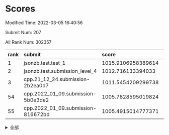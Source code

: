# Scores

Modified Time: 2022-03-05 16:40:56

Submit Num: 207

All Rank Num: 302357

| rank |               submit               |       score        |       sigma        | pk_num |
| :--- | :--------------------------------- | :----------------- | :----------------- | :----- |
| 1    | jsonzb.test.test_1                 | 1015.9106958389614 | 0.8390887841448034 | 5838   |
| 2    | jsonzb.test.submission_level_4     | 1012.716133394033  | 0.7741360488070883 | 5843   |
| 3    | cpp.21_12_24.submission-2b2ea0d7   | 1011.5454209299738 | 0.7803329344853495 | 5843   |
| 54   | cpp.2022_01_09.submission-5b0e3de2 | 1005.7828595019824 | 0.7347790435602778 | 5843   |
| 55   | cpp.2022_01_09.submission-816672bd | 1005.4915014777371 | 0.710629450060286  | 5840   |


<details>
<summary>全部</summary>

| rank |                 submit                 |       score        |       sigma        | pk_num |
| :--- | :------------------------------------- | :----------------- | :----------------- | :----- |
| 1    | jsonzb.test.test_1                     | 1015.9106958389614 | 0.8390887841448034 | 5838   |
| 2    | jsonzb.test.submission_level_4         | 1012.716133394033  | 0.7741360488070883 | 5843   |
| 3    | cpp.21_12_24.submission-2b2ea0d7       | 1011.5454209299738 | 0.7803329344853495 | 5843   |
| 4    | gobigger.level_3.submission_level_3_42 | 1011.2367802617438 | 0.7910975837832389 | 5844   |
| 5    | gobigger.level_3.submission_level_3_37 | 1011.1510363423649 | 0.7641321392082123 | 5843   |
| 6    | gobigger.level_3.submission_level_3_19 | 1011.1213077349804 | 0.7780222768673432 | 5845   |
| 7    | gobigger.level_3.submission_level_3_9  | 1011.1116921718966 | 0.7607680089082052 | 5838   |
| 8    | gobigger.level_3.submission_level_3_26 | 1011.0845038104432 | 0.7739878490232657 | 5846   |
| 9    | gobigger.level_3.submission_level_3_2  | 1010.8639597842172 | 0.7710075024897287 | 5842   |
| 10   | gobigger.level_3.submission_level_3_24 | 1010.7913534467062 | 0.7718393535327108 | 5843   |
| 11   | gobigger.level_3.submission_level_3_1  | 1010.6972057096004 | 0.78074467440461   | 5837   |
| 12   | gobigger.level_3.submission_level_3_35 | 1010.6673929016405 | 0.7643905689960155 | 5846   |
| 13   | gobigger.level_3.submission_level_3_29 | 1010.6548149593202 | 0.7645262119785908 | 5842   |
| 14   | gobigger.level_3.submission_level_3_16 | 1010.4349850283025 | 0.7558979997009995 | 5848   |
| 15   | gobigger.level_3.submission_level_3_47 | 1010.4158712254427 | 0.782937508765156  | 5847   |
| 16   | gobigger.level_3.submission_level_3_49 | 1010.4062607169789 | 0.7596316767150889 | 5839   |
| 17   | gobigger.level_3.submission_level_3_46 | 1010.3916976692849 | 0.7601698074122911 | 5842   |
| 18   | gobigger.level_3.submission_level_3_23 | 1010.3777629470848 | 0.769809701288805  | 5842   |
| 19   | gobigger.level_3.submission_level_3_34 | 1010.3080476141246 | 0.7629064179763998 | 5842   |
| 20   | gobigger.level_3.submission_level_3_20 | 1010.2769340492941 | 0.775004054381404  | 5840   |
| 21   | gobigger.level_3.submission_level_3_12 | 1010.2742965670327 | 0.7762607946217894 | 5835   |
| 22   | gobigger.level_3.submission_level_3_45 | 1010.2585867474951 | 0.75691193363752   | 5844   |
| 23   | gobigger.level_3.submission_level_3_44 | 1010.2568974485674 | 0.790411247593627  | 5842   |
| 24   | gobigger.level_3.submission_level_3_38 | 1010.2162199898421 | 0.7958349221653133 | 5844   |
| 25   | gobigger.level_3.submission_level_3_36 | 1010.1969082741822 | 0.7468359998948358 | 5841   |
| 26   | gobigger.level_3.submission_level_3_0  | 1010.1566998687339 | 0.7581207576379162 | 5838   |
| 27   | gobigger.level_3.submission_level_3_32 | 1010.1353313719471 | 0.7599784433456503 | 5844   |
| 28   | gobigger.level_3.submission_level_3_22 | 1010.1307928519891 | 0.7599145678676241 | 5839   |
| 29   | gobigger.level_3.submission_level_3_10 | 1010.1112170844414 | 0.7519347373987332 | 5843   |
| 30   | gobigger.level_3.submission_level_3_33 | 1009.9960229028226 | 0.7479827298738377 | 5843   |
| 31   | gobigger.level_3.submission_level_3_30 | 1009.994937793059  | 0.76249163289748   | 5843   |
| 32   | gobigger.level_3.submission_level_3_40 | 1009.9710845231066 | 0.7481657674964045 | 5837   |
| 33   | gobigger.level_3.submission_level_3_41 | 1009.9498908914143 | 0.7510426990081541 | 5841   |
| 34   | gobigger.level_3.submission_level_3_39 | 1009.8788887457529 | 0.7390582320101949 | 5841   |
| 35   | gobigger.level_3.submission_level_3_8  | 1009.85911571187   | 0.7487873499890942 | 5847   |
| 36   | gobigger.level_3.submission_level_3_27 | 1009.7937917824008 | 0.7632170428664625 | 5845   |
| 37   | gobigger.level_3.submission_level_3_28 | 1009.6955606436329 | 0.7447714842350319 | 5846   |
| 38   | gobigger.level_3.submission_level_3_14 | 1009.6631198178102 | 0.7636389806627368 | 5845   |
| 39   | gobigger.level_3.submission_level_3_5  | 1009.6576066305014 | 0.7598372948091043 | 5845   |
| 40   | gobigger.level_3.submission_level_3_3  | 1009.577611959148  | 0.7680649474841414 | 5839   |
| 41   | gobigger.level_3.submission_level_3_6  | 1009.5744207439146 | 0.748090349454775  | 5841   |
| 42   | gobigger.level_3.submission_level_3_13 | 1009.5644353721275 | 0.7729641303885253 | 5841   |
| 43   | gobigger.level_3.submission_level_3_43 | 1009.5295369833061 | 0.7510150537754673 | 5837   |
| 44   | gobigger.level_3.submission_level_3_25 | 1009.44349618793   | 0.7523033696790833 | 5841   |
| 45   | gobigger.level_3.submission_level_3_17 | 1009.2023125672916 | 0.7671312750740896 | 5845   |
| 46   | gobigger.level_3.submission_level_3_21 | 1009.1784803789521 | 0.7583337233790487 | 5846   |
| 47   | gobigger.level_3.submission_level_3_31 | 1009.1205894835551 | 0.7485202668063847 | 5839   |
| 48   | gobigger.level_3.submission_level_3_4  | 1009.065983411869  | 0.7443953256323095 | 5846   |
| 49   | gobigger.level_3.submission_level_3_18 | 1009.051395932338  | 0.7531490339673556 | 5839   |
| 50   | gobigger.level_3.submission_level_3_48 | 1009.0223853263678 | 0.7483221300812447 | 5839   |
| 51   | gobigger.level_3.submission_level_3_15 | 1008.9538644745828 | 0.7533157783954924 | 5842   |
| 52   | gobigger.level_3.submission_level_3_7  | 1008.8397481436741 | 0.7669732623989907 | 5837   |
| 53   | gobigger.level_3.submission_level_3_11 | 1008.2376656173933 | 0.7289150485747786 | 5844   |
| 54   | cpp.2022_01_09.submission-5b0e3de2     | 1005.7828595019824 | 0.7347790435602778 | 5843   |
| 55   | cpp.2022_01_09.submission-816672bd     | 1005.4915014777371 | 0.710629450060286  | 5840   |
| 56   | gobigger.level_1.submission_level_1_16 | 1004.9681420246266 | 0.7273384546255486 | 5839   |
| 57   | gobigger.level_1.submission_level_1_35 | 1004.8189787877614 | 0.7196267739514045 | 5838   |
| 58   | gobigger.level_1.submission_level_1_24 | 1004.7091940332368 | 0.720505655177599  | 5841   |
| 59   | gobigger.level_1.submission_level_1_28 | 1004.5365154073522 | 0.7253625699018207 | 5842   |
| 60   | gobigger.level_1.submission_level_1_41 | 1004.3773951799229 | 0.7096445670535365 | 5845   |
| 61   | gobigger.level_1.submission_level_1_3  | 1004.2641804914828 | 0.7265893049124215 | 5842   |
| 62   | gobigger.level_1.submission_level_1_8  | 1004.2543887647084 | 0.7160233723261502 | 5844   |
| 63   | gobigger.level_1.submission_level_1_19 | 1004.1869889326864 | 0.7224212807882673 | 5845   |
| 64   | gobigger.level_1.submission_level_1_36 | 1004.1161753883283 | 0.7149609981934377 | 5845   |
| 65   | gobigger.level_1.submission_level_1_1  | 1004.0405531526325 | 0.7309913713538216 | 5843   |
| 66   | gobigger.level_1.submission_level_1_22 | 1004.0011636387019 | 0.7281649199106848 | 5840   |
| 67   | gobigger.level_1.submission_level_1_5  | 1003.8606516284499 | 0.7273533883957671 | 5836   |
| 68   | gobigger.level_1.submission_level_1_26 | 1003.8499611014267 | 0.7104322889674178 | 5842   |
| 69   | gobigger.level_1.submission_level_1_49 | 1003.795891123777  | 0.7135584076192815 | 5837   |
| 70   | gobigger.level_1.submission_level_1_40 | 1003.654602971226  | 0.7113047721942983 | 5841   |
| 71   | gobigger.level_1.submission_level_1_0  | 1003.6537679016392 | 0.720510554687418  | 5840   |
| 72   | gobigger.level_1.submission_level_1_4  | 1003.5538964535507 | 0.7135292929539805 | 5843   |
| 73   | gobigger.level_1.submission_level_1_7  | 1003.5220937096817 | 0.7187005995768867 | 5846   |
| 74   | gobigger.level_1.submission_level_1_38 | 1003.5168600926983 | 0.7163180304896015 | 5839   |
| 75   | gobigger.level_1.submission_level_1_9  | 1003.5002022702581 | 0.7117893448088096 | 5847   |
| 76   | gobigger.level_1.submission_level_1_6  | 1003.4551853574383 | 0.7234936039939974 | 5841   |
| 77   | gobigger.level_1.submission_level_1_31 | 1003.4012871826156 | 0.7153056582325453 | 5842   |
| 78   | gobigger.level_1.submission_level_1_23 | 1003.3927065716554 | 0.7178979462742526 | 5845   |
| 79   | gobigger.level_1.submission_level_1_14 | 1003.3828570021158 | 0.7152961735226916 | 5843   |
| 80   | gobigger.level_1.submission_level_1_20 | 1003.3826063475284 | 0.7004380920278385 | 5845   |
| 81   | gobigger.level_1.submission_level_1_2  | 1003.3034268168855 | 0.7244619638669499 | 5848   |
| 82   | gobigger.level_1.submission_level_1_32 | 1003.2688761628208 | 0.7155989949638283 | 5847   |
| 83   | gobigger.level_1.submission_level_1_39 | 1003.1267647591371 | 0.7219219315757206 | 5841   |
| 84   | gobigger.level_1.submission_level_1_25 | 1003.1112577157397 | 0.7153482187223265 | 5843   |
| 85   | gobigger.level_1.submission_level_1_37 | 1003.0822324559522 | 0.7103828644031226 | 5843   |
| 86   | gobigger.level_1.submission_level_1_15 | 1002.9883407009204 | 0.7215333392331417 | 5845   |
| 87   | gobigger.level_1.submission_level_1_21 | 1002.9157596115214 | 0.7097114658611666 | 5841   |
| 88   | gobigger.level_1.submission_level_1_34 | 1002.9133301858664 | 0.7233122796553912 | 5843   |
| 89   | gobigger.level_1.submission_level_1_45 | 1002.8469659968921 | 0.718229721780797  | 5842   |
| 90   | gobigger.level_1.submission_level_1_17 | 1002.7170297576992 | 0.7123253701116761 | 5843   |
| 91   | gobigger.level_1.submission_level_1_44 | 1002.7158684518145 | 0.7111557952218698 | 5838   |
| 92   | gobigger.level_1.submission_level_1_43 | 1002.5989063844887 | 0.715594290073381  | 5845   |
| 93   | gobigger.level_1.submission_level_1_18 | 1002.5302504929078 | 0.7227839377836772 | 5842   |
| 94   | gobigger.level_1.submission_level_1_27 | 1002.5257143856259 | 0.7114385491828574 | 5841   |
| 95   | gobigger.level_1.submission_level_1_10 | 1002.4886906342647 | 0.714172647132081  | 5844   |
| 96   | gobigger.level_1.submission_level_1_46 | 1002.4366673627623 | 0.7171176088403026 | 5843   |
| 97   | gobigger.level_1.submission_level_1_47 | 1002.3860187838728 | 0.7161992946216655 | 5839   |
| 98   | gobigger.level_1.submission_level_1_33 | 1002.2720221284143 | 0.7155979113184809 | 5845   |
| 99   | gobigger.level_1.submission_level_1_12 | 1002.2105612500796 | 0.7034481989809852 | 5847   |
| 100  | gobigger.level_1.submission_level_1_13 | 1002.2004304110643 | 0.7073039814282572 | 5841   |
| 101  | gobigger.level_1.submission_level_1_42 | 1002.1917163661407 | 0.7054073199942209 | 5847   |
| 102  | gobigger.level_1.submission_level_1_11 | 1002.1383760702038 | 0.7146519389701067 | 5842   |
| 103  | gobigger.level_1.submission_level_1_29 | 1001.875655248662  | 0.7323885329353881 | 5843   |
| 104  | gobigger.level_1.submission_level_1_48 | 1001.6639693300996 | 0.7122810916812925 | 5843   |
| 105  | gobigger.level_1.submission_level_1_30 | 1001.3681046748699 | 0.7159535918793668 | 5841   |
| 106  | gobigger.random.submission_random_28   | 997.4271834299956  | 0.7088875227445531 | 5838   |
| 107  | gobigger.random.submission_random_14   | 996.891846268332   | 0.7176515142818204 | 5844   |
| 108  | gobigger.random.submission_random_1    | 996.7374060947647  | 0.7065016089206578 | 5845   |
| 109  | gobigger.random.submission_random_36   | 996.666018406258   | 0.6997020614933507 | 5843   |
| 110  | gobigger.random.submission_random_32   | 996.532635867185   | 0.7104227195672007 | 5841   |
| 111  | gobigger.random.submission_random_13   | 996.4678952137663  | 0.7077348301142076 | 5847   |
| 112  | gobigger.random.submission_random_22   | 996.4662735629742  | 0.7045004372123035 | 5837   |
| 113  | gobigger.random.submission_random_40   | 996.4096054452489  | 0.7091339574299291 | 5843   |
| 114  | gobigger.random.submission_random_43   | 996.3395082910733  | 0.7142240725116806 | 5842   |
| 115  | gobigger.random.submission_random_8    | 996.3350397984693  | 0.7189002636247263 | 5841   |
| 116  | gobigger.random.submission_random_41   | 996.3290071694399  | 0.7153442628629423 | 5844   |
| 117  | gobigger.random.submission_random_24   | 996.3135583401901  | 0.7134190087869406 | 5847   |
| 118  | gobigger.random.submission_random_3    | 996.2723122666774  | 0.7141681596670416 | 5843   |
| 119  | gobigger.random.submission_random_23   | 996.2626269792834  | 0.7057105223532006 | 5843   |
| 120  | gobigger.random.submission_random_38   | 996.2580249637945  | 0.7199715806212048 | 5840   |
| 121  | gobigger.random.submission_random_47   | 996.2437861545308  | 0.7104436980743124 | 5844   |
| 122  | gobigger.random.submission_random_30   | 996.2189859023481  | 0.7049940835437276 | 5841   |
| 123  | gobigger.random.submission_random_29   | 996.1178428461766  | 0.7044853046146751 | 5847   |
| 124  | gobigger.random.submission_random_6    | 996.107219227956   | 0.7205829842808862 | 5846   |
| 125  | gobigger.random.submission_random_48   | 996.1066683358174  | 0.7167858452832685 | 5843   |
| 126  | gobigger.random.submission_random_39   | 996.04421196966    | 0.7100363384852255 | 5849   |
| 127  | gobigger.random.submission_random_49   | 996.0362353535826  | 0.7139850086190334 | 5845   |
| 128  | gobigger.random.submission_random_15   | 996.0213202673664  | 0.7043850152771717 | 5841   |
| 129  | gobigger.random.submission_random_11   | 995.9078859524503  | 0.7118038636202999 | 5843   |
| 130  | gobigger.random.submission_random_12   | 995.8774646022741  | 0.7109754896934444 | 5843   |
| 131  | gobigger.random.submission_random_31   | 995.8161744673088  | 0.7046380159628726 | 5843   |
| 132  | gobigger.random.submission_random_45   | 995.7643685283156  | 0.7090204199783485 | 5844   |
| 133  | gobigger.random.submission_random_0    | 995.7528924496962  | 0.7129466873722452 | 5845   |
| 134  | gobigger.random.submission_random_25   | 995.6593656258609  | 0.726923875732972  | 5842   |
| 135  | gobigger.random.submission_random_34   | 995.6394781068348  | 0.7111072299247069 | 5846   |
| 136  | gobigger.random.submission_random_35   | 995.6286415052839  | 0.7252046269913178 | 5841   |
| 137  | gobigger.random.submission_random_27   | 995.6205091199674  | 0.7147349520715657 | 5846   |
| 138  | gobigger.random.submission_random_4    | 995.6106530840588  | 0.7265183798395237 | 5847   |
| 139  | gobigger.random.submission_random_37   | 995.5988662816436  | 0.7187734039357822 | 5845   |
| 140  | gobigger.random.submission_random_16   | 995.5854383356075  | 0.7106254332022601 | 5838   |
| 141  | gobigger.random.submission_random_5    | 995.5724466191293  | 0.7037681956608084 | 5847   |
| 142  | gobigger.random.submission_random_7    | 995.4999729070626  | 0.7082672590661016 | 5846   |
| 143  | gobigger.random.submission_random_42   | 995.458842205181   | 0.7009850616283221 | 5850   |
| 144  | gobigger.random.submission_random_2    | 995.4130834424258  | 0.7116815502098779 | 5839   |
| 145  | gobigger.random.submission_random_9    | 995.3957444444055  | 0.7101361819970061 | 5840   |
| 146  | gobigger.random.submission_random_10   | 995.3012763355206  | 0.6969518775954021 | 5846   |
| 147  | gobigger.random.submission_random_18   | 995.2831739287565  | 0.7132279318500214 | 5840   |
| 148  | gobigger.random.submission_random_46   | 995.1906724768778  | 0.7149487273996191 | 5842   |
| 149  | gobigger.random.submission_random_20   | 995.1340247407306  | 0.7105447650547115 | 5844   |
| 150  | gobigger.random.submission_random_17   | 995.0837824090937  | 0.7174180771076104 | 5841   |
| 151  | gobigger.random.submission_random_44   | 994.9881180475847  | 0.7149358416467855 | 5844   |
| 152  | gobigger.random.submission_random_19   | 994.9288186151767  | 0.7117634004637765 | 5843   |
| 153  | gobigger.random.submission_random_21   | 994.8012267578265  | 0.7215465611213662 | 5845   |
| 154  | gobigger.random.submission_random_33   | 994.6848782651766  | 0.7051884634328156 | 5842   |
| 155  | gobigger.random.submission_random_26   | 994.6105877374077  | 0.7054188401106877 | 5837   |
| 156  | gobigger.level_2.submission_level_2_38 | 993.678331741056   | 0.747461336754543  | 5846   |
| 157  | gobigger.level_2.submission_level_2_8  | 993.4711563138067  | 0.7324342653019995 | 5842   |
| 158  | gobigger.level_2.submission_level_2_25 | 993.401802191627   | 0.7254717039957659 | 5840   |
| 159  | gobigger.level_2.submission_level_2_17 | 993.1807962133742  | 0.745556468690275  | 5843   |
| 160  | gobigger.level_2.submission_level_2_49 | 993.1149792904687  | 0.7284059792647185 | 5841   |
| 161  | gobigger.level_2.submission_level_2_19 | 993.1148873453029  | 0.7276525395725244 | 5844   |
| 162  | gobigger.level_2.submission_level_2_40 | 993.0634263379525  | 0.7352620056502778 | 5838   |
| 163  | gobigger.level_2.submission_level_2_46 | 993.0007087352694  | 0.732940943229909  | 5836   |
| 164  | gobigger.level_2.submission_level_2_9  | 992.9042768073388  | 0.7348818175793005 | 5849   |
| 165  | gobigger.level_2.submission_level_2_48 | 992.9018791963842  | 0.7332103566319462 | 5846   |
| 166  | gobigger.level_2.submission_level_2_28 | 992.8051014509115  | 0.72950640053657   | 5840   |
| 167  | gobigger.level_2.submission_level_2_36 | 992.7906628283669  | 0.737112783686972  | 5844   |
| 168  | gobigger.level_2.submission_level_2_33 | 992.7609727911613  | 0.7266668938231584 | 5838   |
| 169  | gobigger.level_2.submission_level_2_21 | 992.7022389850905  | 0.7439306969472265 | 5844   |
| 170  | gobigger.level_2.submission_level_2_42 | 992.6410199137532  | 0.7284729996211307 | 5838   |
| 171  | gobigger.level_2.submission_level_2_29 | 992.5224870469928  | 0.7444759646083694 | 5845   |
| 172  | gobigger.level_2.submission_level_2_45 | 992.5110408732157  | 0.7418782255416594 | 5842   |
| 173  | gobigger.level_2.submission_level_2_0  | 992.4817580764039  | 0.736310347837374  | 5844   |
| 174  | gobigger.level_2.submission_level_2_26 | 992.4422790036175  | 0.7513031019941783 | 5842   |
| 175  | gobigger.level_2.submission_level_2_23 | 992.4391383615175  | 0.7491494842443301 | 5845   |
| 176  | gobigger.level_2.submission_level_2_47 | 992.4346642100938  | 0.7355139786018564 | 5840   |
| 177  | gobigger.level_2.submission_level_2_24 | 992.398555942389   | 0.754596124596662  | 5844   |
| 178  | gobigger.level_2.submission_level_2_10 | 992.2778685991262  | 0.7427637850931478 | 5844   |
| 179  | gobigger.level_2.submission_level_2_16 | 992.2426222831465  | 0.7396427926718065 | 5842   |
| 180  | gobigger.level_2.submission_level_2_37 | 992.2344069663424  | 0.7340737434303134 | 5846   |
| 181  | gobigger.level_2.submission_level_2_7  | 992.231157445258   | 0.7407713586176256 | 5845   |
| 182  | gobigger.level_2.submission_level_2_27 | 992.1493919079413  | 0.7493931192121849 | 5846   |
| 183  | gobigger.level_2.submission_level_2_6  | 992.1161978918658  | 0.7527862242154718 | 5845   |
| 184  | gobigger.level_2.submission_level_2_31 | 992.1098531616091  | 0.7447298244255078 | 5845   |
| 185  | gobigger.level_2.submission_level_2_14 | 992.0974780137691  | 0.7448498517604167 | 5838   |
| 186  | gobigger.level_2.submission_level_2_34 | 992.0552947656508  | 0.7598677235286391 | 5838   |
| 187  | gobigger.level_2.submission_level_2_43 | 991.9670014292778  | 0.739496690010166  | 5841   |
| 188  | gobigger.level_2.submission_level_2_15 | 991.9644376708675  | 0.7512493005111628 | 5843   |
| 189  | gobigger.level_2.submission_level_2_5  | 991.9348492909513  | 0.7575572535722626 | 5842   |
| 190  | gobigger.level_2.submission_level_2_44 | 991.9118769082569  | 0.7376011722646751 | 5844   |
| 191  | gobigger.level_2.submission_level_2_1  | 991.7605743829338  | 0.7409233950771216 | 5848   |
| 192  | gobigger.level_2.submission_level_2_30 | 991.7172692252245  | 0.7493511004382398 | 5837   |
| 193  | gobigger.level_2.submission_level_2_13 | 991.6615677961862  | 0.7364834642980097 | 5843   |
| 194  | gobigger.level_2.submission_level_2_35 | 991.62181385118    | 0.7511150551368287 | 5843   |
| 195  | gobigger.level_2.submission_level_2_4  | 991.5805180062529  | 0.7527936528224124 | 5844   |
| 196  | gobigger.level_2.submission_level_2_41 | 991.4589995989473  | 0.7500498405668858 | 5837   |
| 197  | gobigger.level_2.submission_level_2_2  | 991.4560691874034  | 0.7512505368241096 | 5842   |
| 198  | gobigger.level_2.submission_level_2_12 | 991.4072470932258  | 0.7451974602565198 | 5845   |
| 199  | gobigger.level_2.submission_level_2_39 | 991.3564574367279  | 0.75715816597558   | 5845   |
| 200  | gobigger.level_2.submission_level_2_20 | 991.3377893485292  | 0.7473514685330053 | 5843   |
| 201  | gobigger.level_2.submission_level_2_11 | 991.3037992008788  | 0.7771420853938719 | 5841   |
| 202  | gobigger.level_2.submission_level_2_22 | 991.183791267224   | 0.7435440799085429 | 5851   |
| 203  | gobigger.level_2.submission_level_2_18 | 991.0931195744316  | 0.7433711008606018 | 5847   |
| 204  | gobigger.level_2.submission_level_2_32 | 990.2183799172694  | 0.7578001801200687 | 5847   |
| 205  | gobigger.level_2.submission_level_2_3  | 989.363377148912   | 0.7868648096371686 | 5842   |
| 206  | gobigger.none.submission_none_1        | 977.7005779924061  | 1.3721837453943215 | 5845   |
| 207  | gobigger.none.submission_none_0        | 977.2937936479609  | 1.2276795848307887 | 5838   |

</details>